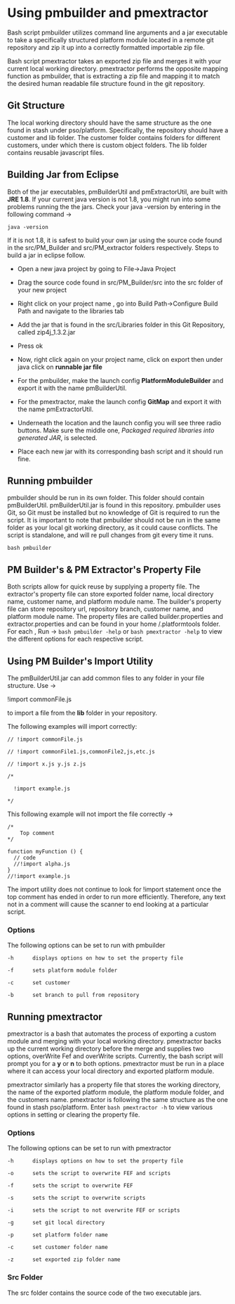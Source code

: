Using pmbuilder and pmextractor
============

Bash script pmbuilder utilizes command line arguments and a jar executable to
take a specifically structured platform module located in a remote git repository
and zip it up into a correctly formatted importable zip file.

Bash script pmextractor takes an exported zip file and merges it with your
current local working directory. pmextractor performs the opposite mapping function
as pmbuilder, that is extracting a zip file and mapping it to match the desired human
readable file structure found in the git repository. 

## Git Structure

The local working directory should have the same structure as the one found in stash under pso/platform. Specifically,
the repository should have a customer and lib folder. The customer folder 
contains folders for different customers, under which there is custom object
folders. The lib folder contains reusable javascript files. 

## Building Jar from Eclipse

Both of the jar executables, pmBuilderUtil and pmExtractorUtil, are built
with **JRE 1.8**. If your current java version is not 1.8, you might run into
some problems running the the jars. Check your java -version by entering in
the following command ->

`java -version` 

If it is not 1.8, it is safest to build your own jar using the source code found
in the src/PM_Builder and src/PM_extractor folders respectively. Steps to build
a jar in eclipse follow.

* Open a new java project by going to File->Java Project

* Drag the source code found in src/PM_Builder/src into the src folder of your new project

* Right click on your project name , go into Build Path->Configure Build Path and navigate to
the libraries tab

* Add the jar that is found in the src/Libraries folder in this Git Repository, called zip4j_1.3.2.jar

* Press ok

* Now, right click again on your project name, click on export then under java click on **runnable jar file**

* For the pmbuilder, make the launch config **PlatformModuleBuilder** and export it with the name pmBuilderUtil.

* For the pmextractor, make the launch config **GitMap** and export it with the name pmExtractorUtil.

* Underneath the location and the launch config you will see three radio buttons. Make sure the middle one, *Packaged
required libraries into generated JAR*, is selected.

* Place each new jar with its corresponding bash script and it should run fine. 

## Running pmbuilder 

pmbuilder should be run in its own folder. This folder should contain pmBuilderUtil.
pmBuilderUtil.jar is found in this repository. pmbuilder uses Git, so Git must be
installed but no knowledge of Git is required to run the script. It is important to note
that pmbuilder should not be run in the same folder as your local git working directory, as
it could cause conflicts. The script is standalone, and will re pull changes from git every
time it runs. 

`bash pmbuilder `

## PM Builder's & PM Extractor's Property File

Both scripts allow for quick reuse by supplying a property file. The extractor's
property file can store exported folder name, local directory name, customer name,
and platform module name. The builder's property file can store repository url, repository
branch, customer name, and platform module name. The property files are called builder.properties
and extractor.properties and can be found in your home /.platformtools folder. For each , 
Run -> `bash pmbuilder -help` or `bash pmextractor -help` to view the 
different options for each respective script.

## Using PM Builder's Import Utility

The pmBuilderUtil.jar can add common files to any folder in your file structure. Use ->

!import commonFile.js

to import a file from the **lib** folder in your repository.

The following examples will import correctly:

`// !import commonFile.js`

`// !import commonFile1.js,commonFile2,js,etc.js`

`// !import x.js y.js z.js`

```
/*

  !import example.js
  
*/
```

This following example will not import the file correctly ->

``` 
/*
    Top comment 
*/

function myFunction () {
  // code
  //!import alpha.js
}
//!import example.js
```

The import utility does not continue to look for !import statement
once the top comment has ended in order to run more efficiently. Therefore,
any text not in a comment will cause the scanner to end looking at a 
particular script.

### Options 

The following options can be set to run with pmbuilder

```
-h		displays options on how to set the property file

-f		sets platform module folder

-c 		set customer

-b 		set branch to pull from repository

```

## Running pmextractor

pmextractor is a bash that automates the process of exporting a custom module
and merging with your local working directory. pmextractor backs up the current
working directory before the merge and supplies two options, overWrite Fef and 
overWrite scripts. Currently, the bash script will prompt you for a **y** or **n** 
to both options. pmextractor must be run in a place where it can access your
local directory and exported platform module.

pmextractor similarly has a property file that stores the working directory, the
name of the exported platform module, the platform module folder, and the customers
name. pmextractor is following the same structure as the one found in stash pso/platform.
Enter `bash pmextractor -h` to view various options in setting or clearing the property
file. 

### Options 

The following options can be set to run with pmextractor

```
-h		displays options on how to set the property file

-o		sets the script to overwrite FEF and scripts

-f		sets the script to overwrite FEF

-s		sets the script to overwrite scripts

-i 		sets the script to not overwrite FEF or scripts 

-g		set git local directory

-p      set platform folder name

-c      set customer folder name 

-z      set exported zip folder name 

```

### Src Folder

The src folder contains the source code of the two executable jars.

